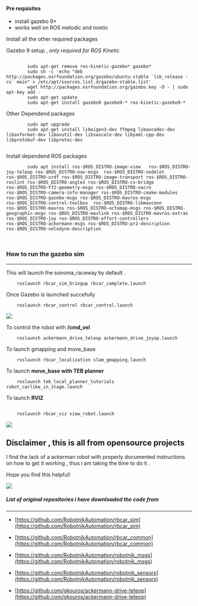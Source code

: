  
#### Pre requisites

-  install gazebo 9+
-  works well on ROS melodic and noetic


Install all the other required packages

Gazebo 9 setup , *only required for ROS Kinetic*
```

		sudo apt-get remove ros-kinetic-gazebo* gazebo*
		sudo sh -c 'echo "deb http://packages.osrfoundation.org/gazebo/ubuntu-stable `lsb_release -cs` main" > /etc/apt/sources.list.d/gazebo-stable.list'
		wget http://packages.osrfoundation.org/gazebo.key -O - | sudo apt-key add -
		sudo apt-get update
		sudo apt-get install gazebo9 gazebo9-* ros-kinetic-gazebo9-*

```


Other Dependend packages 


```
		sudo apt upgrade
		sudo apt-get install libeigen3-dev ffmpeg libavcodec-dev libavformat-dev libavutil-dev libswscale-dev libyaml-cpp-dev libprotobuf-dev libprotoc-dev
		
```

Install dependend ROS packages 	

```
		sudo apt install ros-$ROS_DISTRO-image-view   ros-$ROS_DISTRO-joy-teleop ros-$ROS_DISTRO-nav-msgs  ros-$ROS_DISTRO-nodelet  ros-$ROS_DISTRO-urdf ros-$ROS_DISTRO-image-transport ros-$ROS_DISTRO-roslint ros-$ROS_DISTRO-angles ros-$ROS_DISTRO-cv-bridge ros-$ROS_DISTRO-tf2-geometry-msgs ros-$ROS_DISTRO-xacro ros-$ROS_DISTRO-camera-info-manager ros-$ROS_DISTRO-cmake-modules ros-$ROS_DISTRO-gazebo-msgs ros-$ROS_DISTRO-mavros-msgs ros-$ROS_DISTRO-control-toolbox  ros-$ROS_DISTRO-libmavconn ros-$ROS_DISTRO-mavros ros-$ROS_DISTRO-octomap-msgs ros-$ROS_DISTRO-geographic-msgs ros-$ROS_DISTRO-mavlink ros-$ROS_DISTRO-mavros-extras  ros-$ROS_DISTRO-joy ros-$ROS_DISTRO-effort-controllers ros-$ROS_DISTRO-ackermann-msgs ros-$ROS_DISTRO-pr2-description ros-$ROS_DISTRO-velodyne-description



```




### How to run the gazebo sim
-----------------------------------------------------

This will launch the sonoma_raceway by default .

```
	roslaunch rbcar_sim_bringup rbcar_complete.launch
```

Once Gazebo is launched succefully 
```	
	roslaunch rbcar_control rbcar_control.launch	
```

![](docs/gazebo.gif) 



To control the robot with **/cmd_vel**

```
	roslaunch ackermann_drive_teleop ackermann_drive_joyop.launch
```


To launch gmapping and move_base

```
	roslaunch rbcar_localization slam_gmapping.launch
```

To launch **move_base with TEB planner**

```
	roslaunch teb_local_planner_tutorials robot_carlike_in_stage.launch
```	

To launch **RVIZ**
```

	roslaunch rbcar_viz view_robot.launch
```

![](docs/rviz.gif) 



## Disclaimer  , this is all from opensource projects 

 
 I find the lack of a ackerman robot with properly documented instructions on how to get it working , thus i am taking the time to do it .

Hope you find this helpful!

![](docs/coordinates_wheels.jpg) 
 
 
##### List of original repositories i have downloaded the code from
 --------------------------------------
  

  
- [https://github.com/RobotnikAutomation/rbcar_sim](https://github.com/RobotnikAutomation/rbcar_sim) 

- [https://github.com/RobotnikAutomation/rbcar_common](https://github.com/RobotnikAutomation/rbcar_common) 

- [https://github.com/RobotnikAutomation/robotnik_msgs](https://github.com/RobotnikAutomation/robotnik_msgs) 

- [https://github.com/RobotnikAutomation/robotnik_sensors](https://github.com/RobotnikAutomation/robotnik_sensors) 


- [https://github.com/gkouros/ackermann-drive-teleop](https://github.com/gkouros/ackermann-drive-teleop) 


